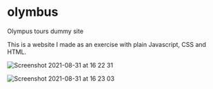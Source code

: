 # olymbus
Olympus tours dummy site

This is a website I made as an exercise with plain Javascript, CSS and HTML.

![Screenshot 2021-08-31 at 16 22 31](https://user-images.githubusercontent.com/85958036/131520938-4407042d-e4ad-4f14-92b0-a2412ba1ab7f.jpg)

![Screenshot 2021-08-31 at 16 23 03](https://user-images.githubusercontent.com/85958036/131520670-13329511-53f9-4f2f-8a87-d3a923ae0f1c.jpg)


